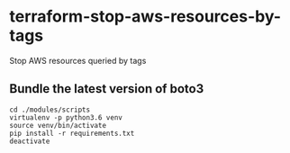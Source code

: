 # terraform-stop-aws-resources-by-tags
Stop AWS resources queried by tags

## Bundle the latest version of boto3
```
cd ./modules/scripts
virtualenv -p python3.6 venv
source venv/bin/activate
pip install -r requirements.txt
deactivate
```
